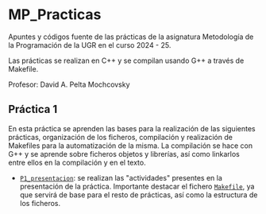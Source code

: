 # MP_Practicas

Apuntes y códigos fuente de las prácticas de la asignatura Metodología de la Programación de la UGR en el curso 2024 - 25.

Las prácticas se realizan en C++ y se compilan usando G++ a través de Makefile.

Profesor: David A. Pelta Mochcovsky

## Práctica 1  

En esta práctica se aprenden las bases para la realización de las siguientes prácticas, organización de los ficheros, compilación y realización de Makefiles para la automatización de la misma. La compilación se hace con G++ y se aprende sobre ficheros objetos y librerías, así como linkarlos entre ellos en la compilación y en el texto.

- [`P1_presentacion`](P1/P1_presentacion): se realizan las "actividades" presentes en la presentación de la práctica. Importante destacar el fichero [`Makefile`](P1/P1_presentacion/mp/Makefile), ya que servirá de base para el resto de prácticas, así como la estructura de los ficheros.
